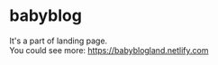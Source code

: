 # babyblog

It's a part of landing page.
<br/>
You could see more: https://babyblogland.netlify.com
